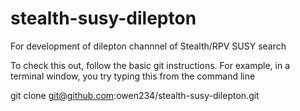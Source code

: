 # stealth-susy-dilepton
For development of dilepton channnel of Stealth/RPV SUSY search

To check this out, follow the basic git instructions.  For example, in a terminal window, you try typing this from the command line

git clone git@github.com:owen234/stealth-susy-dilepton.git

